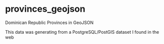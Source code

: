 # provinces_geojson
Dominican Republic Provinces in GeoJSON

This data was generating from a PostgreSQL/PostGIS dataset I found in the web



